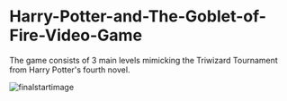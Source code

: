 # Harry-Potter-and-The-Goblet-of-Fire-Video-Game
The game consists of 3 main levels mimicking the Triwizard Tournament from Harry Potter's fourth novel.

![finalstartimage](https://user-images.githubusercontent.com/105011124/167036298-92bf9e5f-8883-4edb-85e4-36e53019ae19.png)

